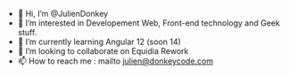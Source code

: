 - 👋 Hi, I’m @JulienDonkey
- 👀 I’m interested in Developement Web, Front-end technology and Geek stuff.
- 🌱 I’m currently learning Angular 12 (soon 14)
- 💞️ I’m looking to collaborate on Equidia Rework
- 📫 How to reach me : mailto julien@donkeycode.com

<!---
JulienDonkey/JulienDonkey is a ✨ special ✨ repository because its `README.md` (this file) appears on your GitHub profile.
You can click the Preview link to take a look at your changes.
--->

